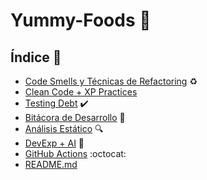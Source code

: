 # Yummy-Foods :bento:

## Índice :ledger:
* [Code Smells y Técnicas de Refactoring](docs/codesmells-refactor-techniques.md) :recycle:
* [Clean Code + XP Practices](docs/clean-code-xp-practices.md) 
* [Testing Debt](docs/TestingDebt.md) :heavy_check_mark: 
* [Bitácora de Desarrollo](docs/changelog.md) :construction:
* [Análisis Estático](docs/static-analysis.md) :mag:
* [DevExp + AI](docs/devexp-ai.md) :robot:
* [GitHub Actions](docs/github-actions.md) :octocat:
* [README.md](README.md)